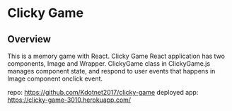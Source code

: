 # Clicky Game

## Overview

This is a memory game with React. Clicky Game React application has two components, Image and Wrapper. ClickyGame class in ClickyGame.js manages component state, and respond to user events that happens in Image component onclick event.


repo: https://github.com/Kdotnet2017/clicky-game
deployed app: https://clicky-game-3010.herokuapp.com/

